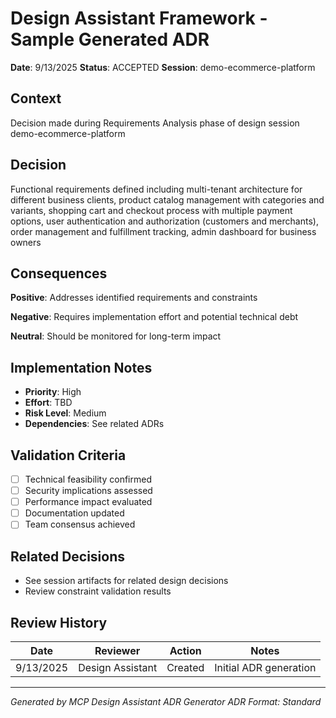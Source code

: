 # Design Assistant Framework - Sample Generated ADR

**Date**: 9/13/2025
**Status**: ACCEPTED
**Session**: demo-ecommerce-platform

## Context

Decision made during Requirements Analysis phase of design session demo-ecommerce-platform

## Decision

Functional requirements defined including multi-tenant architecture for different business clients, product catalog management with categories and variants, shopping cart and checkout process with multiple payment options, user authentication and authorization (customers and merchants), order management and fulfillment tracking, admin dashboard for business owners

## Consequences

**Positive**: Addresses identified requirements and constraints

**Negative**: Requires implementation effort and potential technical debt

**Neutral**: Should be monitored for long-term impact

## Implementation Notes

- **Priority**: High
- **Effort**: TBD
- **Risk Level**: Medium
- **Dependencies**: See related ADRs

## Validation Criteria

- [ ] Technical feasibility confirmed
- [ ] Security implications assessed
- [ ] Performance impact evaluated
- [ ] Documentation updated
- [ ] Team consensus achieved

## Related Decisions

- See session artifacts for related design decisions
- Review constraint validation results

## Review History

| Date | Reviewer | Action | Notes |
|------|----------|--------|-------|
| 9/13/2025 | Design Assistant | Created | Initial ADR generation |

---

*Generated by MCP Design Assistant ADR Generator*
*ADR Format: Standard*
